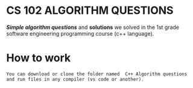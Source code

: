 # CS 102 ALGORITHM QUESTIONS
***Simple algorithm questions*** and ****solutions**** we solved in the 1st grade software engineering programming course (c++ language).

# How to work
````
You can download or clone the folder named  C++ Algorithm questions  and run files in any compiler (vs code or another).


